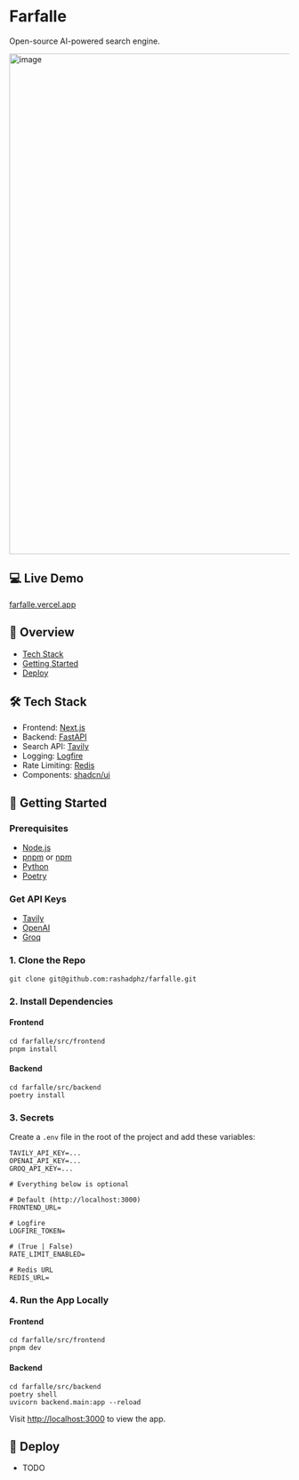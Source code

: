 # Farfalle

Open-source AI-powered search engine.

<img width="900" alt="image" src="https://github.com/rashadphz/farfalle/assets/20783686/254d77a6-9e5f-4a95-a50a-d8c66d62cf66">

## 💻 Live Demo

[farfalle.vercel.app](https://farfalle.vercel.app/)

## 📖 Overview
- [Tech Stack](#tech-stack)
- [Getting Started](#getting-started)
- [Deploy](#deploy)


## 🛠️ Tech Stack

- Frontend: [Next.js](https://nextjs.org/)
- Backend: [FastAPI](fastapi.tiangolo.com/)
- Search API: [Tavily](https://tavily.com/)
- Logging: [Logfire](https://pydantic.dev/logfire)
- Rate Limiting: [Redis](https://redis.io/)
- Components: [shadcn/ui](https://ui.shadcn.com/)

## 🚀 Getting Started
### Prerequisites
- [Node.js](https://nodejs.org/en/download/)
- [pnpm](https://pnpm.io/installation) or [npm](https://www.npmjs.com/get-npm)
- [Python](https://www.python.org/downloads/)
- [Poetry](https://python-poetry.org/docs/#installing-with-the-official-installer)

### Get API Keys
- [Tavily](https://app.tavily.com/home)
- [OpenAI](https://platform.openai.com/api-keys)
- [Groq](https://console.groq.com/keys)



### 1. Clone the Repo
```
git clone git@github.com:rashadphz/farfalle.git
```
### 2. Install Dependencies

#### Frontend
```
cd farfalle/src/frontend
pnpm install
```

#### Backend
```
cd farfalle/src/backend
poetry install
```

### 3. Secrets
Create a `.env` file in the root of the project and add these variables:
```
TAVILY_API_KEY=...
OPENAI_API_KEY=...
GROQ_API_KEY=...

# Everything below is optional

# Default (http://localhost:3000)
FRONTEND_URL=

# Logfire
LOGFIRE_TOKEN=

# (True | False)
RATE_LIMIT_ENABLED=

# Redis URL
REDIS_URL=
```

### 4. Run the App Locally

#### Frontend
```
cd farfalle/src/frontend
pnpm dev
```

#### Backend
```
cd farfalle/src/backend
poetry shell
uvicorn backend.main:app --reload
```

Visit [http://localhost:3000](http://localhost:3000) to view the app.

## 🚀 Deploy
- TODO
